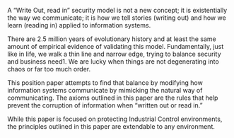 A “Write Out, read in” security model is not a new concept; it is existentially the way we communicate; it is how we tell stories (writing out) and how we learn (reading in) applied to information systems. 

There are 2.5 million years of evolutionary history and at least the same amount of empirical evidence of validating this model. Fundamentally, just like in life, we walk a thin line and narrow edge, trying to balance security and business need1. We are lucky when things are not degenerating into chaos or far too much order. 

This position paper attempts to find that balance by modifying how information systems communicate by mimicking the natural way of communicating. The axioms outlined in this paper are the rules that help prevent the corruption of information when “written out or read in.”

While this paper is focused on protecting Industrial Control environments, the principles outlined in this paper are extendable to any environment. 
